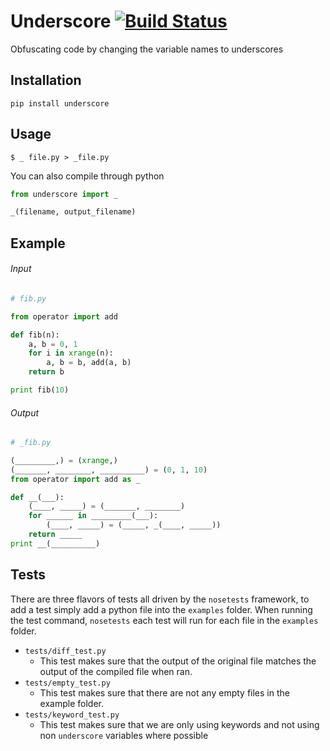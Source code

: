 Underscore  [![Build Status](https://secure.travis-ci.org/Doboy/Underscore.png?branch=master)](http://travis-ci.org/Doboy/Underscore)
==========
Obfuscating code by changing the variable names to underscores

## Installation
```
pip install underscore
```

## Usage
```
$ _ file.py > _file.py
```
You can also compile through python
```python
from underscore import _

_(filename, output_filename)
```

## Example

###### Input
```python
# fib.py

from operator import add

def fib(n):
    a, b = 0, 1
    for i in xrange(n):
        a, b = b, add(a, b)
    return b

print fib(10)
```

###### Output
```python
# _fib.py

(_________,) = (xrange,)
(_______, ________, __________) = (0, 1, 10)
from operator import add as _

def __(___):
    (____, _____) = (_______, ________)
    for ______ in _________(___):
        (____, _____) = (_____, _(____, _____))
    return _____
print __(__________)
```

## Tests
There are three flavors of tests all driven by the `nosetests` framework, to add a test simply add a python file into the `examples` folder. When running the test command, `nosetests` each test will run for each file in the `examples` folder.

* `tests/diff_test.py`
  * This test makes sure that the output of the original file matches the output of the compiled file when ran.
* `tests/empty_test.py`
  * This test makes sure that there are not any empty files in the example folder.
* `tests/keyword_test.py`
  * This test makes sure that we are only using keywords and not using non `underscore` variables where possible